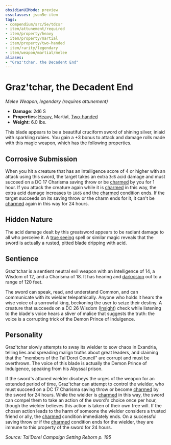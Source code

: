 ```yaml
---
obsidianUIMode: preview
cssclasses: json5e-item
tags:
- compendium/src/5e/tdcsr
- item/attunement/required
- item/property/heavy
- item/property/martial
- item/property/two-handed
- item/rarity/legendary
- item/weapon/martial/melee
aliases: 
- "Graz'tchar, the Decadent End"
---
```

# Graz'tchar, the Decadent End
*Melee Weapon, legendary (requires attunement)*  

- **Damage**: 2d6 S
- **Properties**: [Heavy](/Systems/5e/rules/item-properties.md#Heavy), Martial, [Two-handed](/Systems/5e/rules/item-properties.md#Two-handed)
- **Weight**: 6.0 lbs.

This blade appears to be a beautiful cruciform sword of shining silver, inlaid with sparkling rubies. You gain a +3 bonus to attack and damage rolls made with this magic weapon, which has the following properties.

## Corrosive Submission

When you hit a creature that has an Intelligence score of 4 or higher with an attack using this sword, the target takes an extra `3d6` acid damage and must succeed on a DC 17 Charisma saving throw or be [charmed](/Systems/5e/rules/conditions.md#charmed) by you for 1 hour. If you attack the creature again while it is [charmed](/Systems/5e/rules/conditions.md#charmed) in this way, the extra acid damage increases to `10d6` and the [charmed](/Systems/5e/rules/conditions.md#charmed) condition ends. If the target succeeds on its saving throw or the charm ends for it, it can't be [charmed](/Systems/5e/rules/conditions.md#charmed) again in this way for 24 hours.

## Hidden Nature

The acid damage dealt by this greatsword appears to be radiant damage to all who perceive it. A [true seeing](/Systems/5e/spells/true-seeing.md) spell or similar magic reveals that the sword is actually a rusted, pitted blade dripping with acid.

## Sentience

Graz'tchar is a sentient neutral evil weapon with an Intelligence of 14, a Wisdom of 12, and a Charisma of 18. It has hearing and [darkvision](/Systems/5e/rules/senses.md#darkvision) out to a range of 120 feet.

The sword can speak, read, and understand Common, and can communicate with its wielder telepathically. Anyone who holds it hears the wise voice of a sorrowful king, beckoning the user to seize their destiny. A creature that succeeds on a DC 26 Wisdom ([Insight](/Systems/5e/rules/skills.md#Insight)) check while listening to the blade's voice hears a sliver of malice that suggests the truth: the voice is a corrupting trick of the Demon Prince of Indulgence.

## Personality

Graz'tchar slowly attempts to sway its wielder to sow chaos in Exandria, telling lies and spreading malign truths about great leaders, and claiming that the "members of the Tal'Dorei Council" are corrupt and must be overthrown. The voice of this blade is actually the Demon Prince of Indulgence, speaking from his Abyssal prison.

If the sword's attuned wielder disobeys the urges of the weapon for an extended period of time, Graz'tchar can attempt to control the wielder, who must succeed on a DC 17 Charisma saving throw or become [charmed](/Systems/5e/rules/conditions.md#charmed) by the sword for 24 hours. While the wielder is [charmed](/Systems/5e/rules/conditions.md#charmed) in this way, the sword can compel them to take an action of the sword's choice once per hour, though the wielder believes this action is taken of their own free will. If the chosen action leads to the harm of someone the wielder considers a trusted friend or ally, the [charmed](/Systems/5e/rules/conditions.md#charmed) condition immediately ends. On a successful saving throw or if the [charmed](/Systems/5e/rules/conditions.md#charmed) condition ends for the wielder, they are immune to this property of the sword for 24 hours.

*Source: Tal'Dorei Campaign Setting Reborn p. 195*